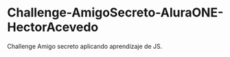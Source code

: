 # Challenge-AmigoSecreto-AluraONE-HectorAcevedo
Challenge Amigo secreto aplicando aprendizaje de JS. 
